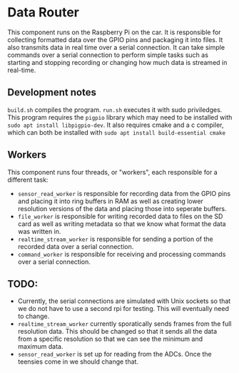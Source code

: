 # Data Router

This component runs on the Raspberry Pi on the car. It is responsible for
collecting formatted data over the GPIO pins and packaging it into files. 
It also transmits data in real time over a serial connection. It can take
simple commands over a serial connection to perform simple tasks such as 
starting and stopping recording or changing how much data is streamed in
real-time.

## Development notes
`build.sh` compiles the program. `run.sh` executes it with sudo priviledges.
This program requires the `pigpio` library which may need to be installed with 
`sudo apt install libpigpio-dev`. It also requires cmake and a c compiler, which 
can both be installed with `sudo apt install build-essential cmake`

## Workers

This component runs four threads, or "workers", each responsible for a different
task:
- `sensor_read_worker` is responsible for recording data from the GPIO pins and
  placing it into ring buffers in RAM as well as creating lower resolution
  versions of the data and placing those into seperate buffers.
- `file_worker` is responsible for writing recorded data to files on the SD
  card as well as writing metadata so that we know what format the data was
  written in.
- `realtime_stream_worker` is responsible for sending a portion of the recorded
  data over a serial connection.
- `command_worker` is responsible for receiving and processing commands over a
  serial connection.

## TODO:
- Currently, the serial connections are simulated with Unix sockets so that we
  do not have to use a second rpi for testing. This will eventually need to 
  change.
- `realtime_stream_worker` currently sporatically sends frames from the full
  resolution data. This should be changed so that it sends all the data from
  a specific resolution so that we can see the minimum and maximum data.
- `sensor_read_worker` is set up for reading from the ADCs. Once the teensies
  come in we should change that.